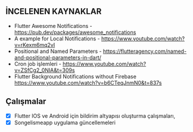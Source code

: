 ﻿## İNCELENEN KAYNAKLAR

- Flutter Awesome Notifications - https://pub.dev/packages/awesome_notifications
- A example for Local Notifications - https://www.youtube.com/watch?v=rKexm6mq2vI
- Positional and Named Parameters - https://flutteragency.com/named-and-positional-parameters-in-dart/
- Cron job işlemleri - https://www.youtube.com/watch?v=ZSfCg2_0NIA&t=309s
- Flutter Background Notifications without Firebase https://www.youtube.com/watch?v=b6CTeqJnmN0&t=837s


## Çalışmalar

 - [x] Flutter IOS ve Android için bildirim altyapısı oluşturma çalışmaları,
 - [x] Songelismeapp uygulama güncellemeleri
